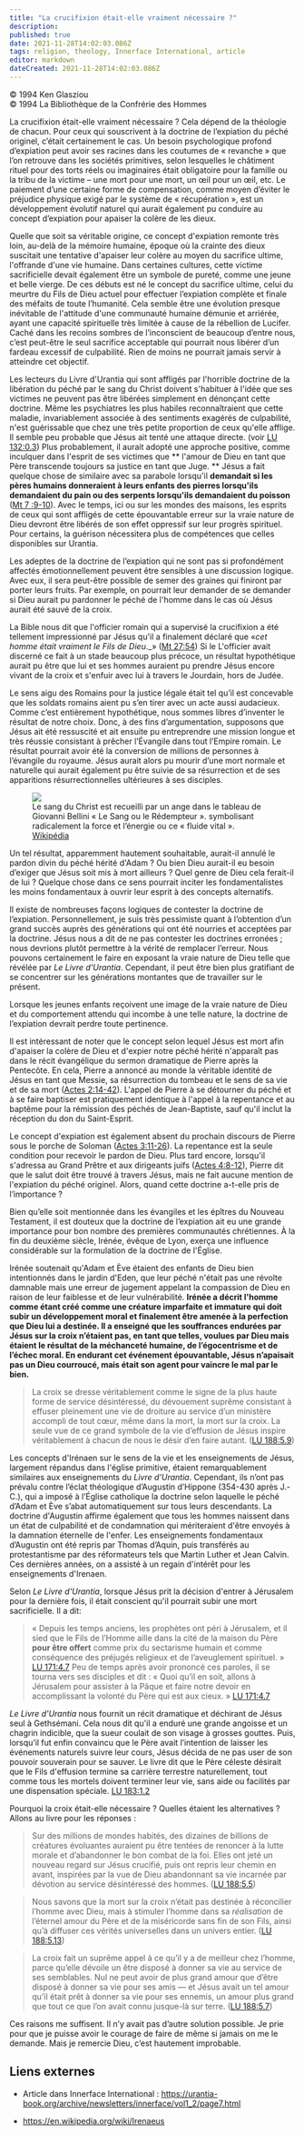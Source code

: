 ```yaml
---
title: "La crucifixion était-elle vraiment nécessaire ?"
description: 
published: true
date: 2021-11-28T14:02:03.086Z
tags: religion, theology, Innerface International, article
editor: markdown
dateCreated: 2021-11-28T14:02:03.086Z
---
```


<p class="v-card v-sheet theme--light gray lighten-3 px-2">© 1994 Ken Glasziou<br>© 1994 La Bibliothèque de la Confrérie des Hommes</p>


La crucifixion était-elle vraiment nécessaire ? Cela dépend de la théologie de chacun. Pour ceux qui souscrivent à la doctrine de l’expiation du péché originel, c’était certainement le cas. Un besoin psychologique profond d’expiation peut avoir ses racines dans les coutumes de « revanche » que l’on retrouve dans les sociétés primitives, selon lesquelles le châtiment rituel pour des torts réels ou imaginaires était obligatoire pour la famille ou la tribu de la victime – une mort pour une mort, un œil pour un œil, etc. Le paiement d’une certaine forme de compensation, comme moyen d’éviter le préjudice physique exigé par le système de « récupération », est un développement évolutif naturel qui aurait également pu conduire au concept d’expiation pour apaiser la colère de les dieux.

Quelle que soit sa véritable origine, ce concept d'expiation remonte très loin, au-delà de la mémoire humaine, époque où la crainte des dieux suscitait une tentative d'apaiser leur colère au moyen du sacrifice ultime, l'offrande d'une vie humaine. Dans certaines cultures, cette victime sacrificielle devait également être un symbole de pureté, comme une jeune et belle vierge. De ces débuts est né le concept du sacrifice ultime, celui du meurtre du Fils de Dieu actuel pour effectuer l’expiation complète et finale des méfaits de toute l’humanité. Cela semble être une évolution presque inévitable de l'attitude d'une communauté humaine démunie et arriérée, ayant une capacité spirituelle très limitée à cause de la rébellion de Lucifer. Caché dans les recoins sombres de l’inconscient de beaucoup d’entre nous, c’est peut-être le seul sacrifice acceptable qui pourrait nous libérer d’un fardeau excessif de culpabilité. Rien de moins ne pourrait jamais servir à atteindre cet objectif.

Les lecteurs du Livre d'Urantia qui sont affligés par l'horrible doctrine de la libération du péché par le sang du Christ doivent s'habituer à l'idée que ses victimes ne peuvent pas être libérées simplement en dénonçant cette doctrine. Même les psychiatres les plus habiles reconnaîtraient que cette maladie, invariablement associée à des sentiments exagérés de culpabilité, n'est guérissable que chez une très petite proportion de ceux qu'elle afflige. Il semble peu probable que Jésus ait tenté une attaque directe. (voir <a id="a17_524"></a>[LU 132:0.3](/fr/The_Urantia_Book/132#p0_3)) Plus probablement, il aurait adopté une approche positive, comme inculquer dans l'esprit de ses victimes que ** l'amour de Dieu en tant que Père transcende toujours sa justice en tant que Juge. ** Jésus a fait quelque chose de similaire avec sa parabole lorsqu'il **demandait si les pères humains donneraient à leurs enfants des pierres lorsqu'ils demandaient du pain ou des serpents lorsqu'ils demandaient du poisson** ([Mt 7 :9-10](/fr/Bible/Matthew/7#v9)). Avec le temps, ici ou sur les mondes des maisons, les esprits de ceux qui sont affligés de cette épouvantable erreur sur la vraie nature de Dieu devront être libérés de son effet oppressif sur leur progrès spirituel. Pour certains, la guérison nécessitera plus de compétences que celles disponibles sur Urantia.

Les adeptes de la doctrine de l’expiation qui ne sont pas si profondément affectés émotionnellement peuvent être sensibles à une discussion logique. Avec eux, il sera peut-être possible de semer des graines qui finiront par porter leurs fruits. Par exemple, on pourrait leur demander de se demander si Dieu aurait pu pardonner le péché de l'homme dans le cas où Jésus aurait été sauvé de la croix.

La Bible nous dit que l'officier romain qui a supervisé la crucifixion a été tellement impressionné par Jésus qu'il a finalement déclaré que «_cet homme était vraiment le Fils de Dieu_._» ([Mt 27:54](/fr/Bible/Matthew/27#v54)) Si le L'officier avait discerné ce fait à un stade beaucoup plus précoce, un résultat hypothétique aurait pu être que lui et ses hommes auraient pu prendre Jésus encore vivant de la croix et s'enfuir avec lui à travers le Jourdain, hors de Judée.

Le sens aigu des Romains pour la justice légale était tel qu’il est concevable que les soldats romains aient pu s’en tirer avec un acte aussi audacieux. Comme c’est entièrement hypothétique, nous sommes libres d’inventer le résultat de notre choix. Donc, à des fins d’argumentation, supposons que Jésus ait été ressuscité et ait ensuite pu entreprendre une mission longue et très réussie consistant à prêcher l’Évangile dans tout l’Empire romain. Le résultat pourrait avoir été la conversion de millions de personnes à l’évangile du royaume. Jésus aurait alors pu mourir d’une mort normale et naturelle qui aurait également pu être suivie de sa résurrection et de ses apparitions résurrectionnelles ultérieures à ses disciples.

<figure id="Figure_1" class="image urantiapedia image-style-align-right">
<img src="/image/article/Ken_Glasziou/Was_the_Crucifixion_Really_Necessary/Giovanni_Bellini_-_Il_sangue_del_Redentore.jpg">
<figcaption>Le sang du Christ est recueilli par un ange dans le tableau de Giovanni Bellini « Le Sang ou le Rédempteur ». symbolisant radicalement la force et l’énergie ou ce « fluide vital ». <a href="https://en.wikipedia.org/wiki/The_Blood_of_the_Redeemer">Wikipédia</a></figcaption>
</figure>

Un tel résultat, apparemment hautement souhaitable, aurait-il annulé le pardon divin du péché hérité d'Adam ? Ou bien Dieu aurait-il eu besoin d’exiger que Jésus soit mis à mort ailleurs ? Quel genre de Dieu cela ferait-il de lui ? Quelque chose dans ce sens pourrait inciter les fondamentalistes les moins fondamentaux à ouvrir leur esprit à des concepts alternatifs.

Il existe de nombreuses façons logiques de contester la doctrine de l’expiation. Personnellement, je suis très pessimiste quant à l’obtention d’un grand succès auprès des générations qui ont été nourries et acceptées par la doctrine. Jésus nous a dit de ne pas contester les doctrines erronées ; nous devrions plutôt permettre à la vérité de remplacer l’erreur. Nous pouvons certainement le faire en exposant la vraie nature de Dieu telle que révélée par _Le Livre d'Urantia_. Cependant, il peut être bien plus gratifiant de se concentrer sur les générations montantes que de travailler sur le présent.

Lorsque les jeunes enfants reçoivent une image de la vraie nature de Dieu et du comportement attendu qui incombe à une telle nature, la doctrine de l’expiation devrait perdre toute pertinence.

Il est intéressant de noter que le concept selon lequel Jésus est mort afin d'apaiser la colère de Dieu et d'expier notre péché hérité n'apparaît pas dans le récit évangélique du sermon dramatique de Pierre après la Pentecôte. En cela, Pierre a annoncé au monde la véritable identité de Jésus en tant que Messie, sa résurrection du tombeau et le sens de sa vie et de sa mort ([Actes 2:14-42](/fr/Bible/Acts_of_the_Apostles/2#v14)). L'appel de Pierre à se détourner du péché et à se faire baptiser est pratiquement identique à l'appel à la repentance et au baptême pour la rémission des péchés de Jean-Baptiste, sauf qu'il inclut la réception du don du Saint-Esprit.

Le concept d'expiation est également absent du prochain discours de Pierre sous le porche de Soloman ([Actes 3:11-26](/fr/Bible/Acts_of_the_Apostles/3#v11)). La repentance est la seule condition pour recevoir le pardon de Dieu. Plus tard encore, lorsqu'il s'adressa au Grand Prêtre et aux dirigeants juifs ([Actes 4:8-12](/fr/Bible/Acts_of_the_Apostles/4#v8)), Pierre dit que le salut doit être trouvé à travers Jésus, mais ne fait aucune mention de l'expiation du péché originel. Alors, quand cette doctrine a-t-elle pris de l’importance ?

Bien qu’elle soit mentionnée dans les évangiles et les épîtres du Nouveau Testament, il est douteux que la doctrine de l’expiation ait eu une grande importance pour bon nombre des premières communautés chrétiennes. À la fin du deuxième siècle, Irénée, évêque de Lyon, exerça une influence considérable sur la formulation de la doctrine de l'Église.

Irénée soutenait qu'Adam et Ève étaient des enfants de Dieu bien intentionnés dans le jardin d'Eden, que leur péché n'était pas une révolte damnable mais une erreur de jugement appelant la compassion de Dieu en raison de leur faiblesse et de leur vulnérabilité. **Irénée a décrit l'homme comme étant créé comme une créature imparfaite et immature qui doit subir un développement moral et finalement être amenée à la perfection que Dieu lui a destinée. Il a enseigné que les souffrances endurées par Jésus sur la croix n’étaient pas, en tant que telles, voulues par Dieu mais étaient le résultat de la méchanceté humaine, de l’égocentrisme et de l’échec moral. En endurant cet événement épouvantable, Jésus n’apaisait pas un Dieu courroucé, mais était son agent pour vaincre le mal par le bien.**

> La croix se dresse véritablement comme le signe de la plus haute forme de service désintéressé, du dévouement suprême consistant à effuser pleinement une vie de droiture au service d’un ministère accompli de tout cœur, même dans la mort, la mort sur la croix. La seule vue de ce grand symbole de la vie d’effusion de Jésus inspire véritablement à chacun de nous le désir d’en faire autant. (<a id="a44_393"></a>[LU 188:5.9](/fr/The_Urantia_Book/188#p5_9))

Les concepts d'Irénaen sur le sens de la vie et les enseignements de Jésus, largement répandus dans l'église primitive, étaient remarquablement similaires aux enseignements du _Livre d'Urantia_. Cependant, ils n’ont pas prévalu contre l’éclat théologique d’Augustin d’Hippone (354-430 après J.-C.), qui a imposé à l’Église catholique la doctrine selon laquelle le péché d’Adam et Ève s’abat automatiquement sur tous leurs descendants. La doctrine d'Augustin affirme également que tous les hommes naissent dans un état de culpabilité et de condamnation qui mériteraient d'être envoyés à la damnation éternelle de l'enfer. Les enseignements fondamentaux d’Augustin ont été repris par Thomas d’Aquin, puis transférés au protestantisme par des réformateurs tels que Martin Luther et Jean Calvin. Ces dernières années, on a assisté à un regain d'intérêt pour les enseignements d'Irenaen.

Selon _Le Livre d'Urantia_, lorsque Jésus prit la décision d'entrer à Jérusalem pour la dernière fois, il était conscient qu'il pourrait subir une mort sacrificielle. Il a dit:

> « Depuis les temps anciens, les prophètes ont péri à Jérusalem, et il sied que le Fils de l’Homme aille dans la cité de la maison du Père **pour être offert** comme prix du sectarisme humain et comme conséquence des préjugés religieux et de l’aveuglement spirituel. » <a id="a50_270"></a>[LU 171:4.7](/fr/The_Urantia_Book/171#p4_7) Peu de temps après avoir prononcé ces paroles, il se tourna vers ses disciples et dit : « Quoi qu’il en soit, allons à Jérusalem pour assister à la Pâque et faire notre devoir en accomplissant la volonté du Père qui est aux cieux. » <a id="a50_547"></a>[LU 171:4.7](/fr/The_Urantia_Book/171#p4_7)

_Le Livre d'Urantia_ nous fournit un récit dramatique et déchirant de Jésus seul à Gethsémani. Cela nous dit qu'il a enduré une grande angoisse et un chagrin indicible, que la sueur coulait de son visage à grosses gouttes. Puis, lorsqu’il fut enfin convaincu que le Père avait l’intention de laisser les événements naturels suivre leur cours, Jésus décida de ne pas user de son pouvoir souverain pour se sauver. Le livre dit que le Père céleste désirait que le Fils d'effusion termine sa carrière terrestre naturellement, tout comme tous les mortels doivent terminer leur vie, sans aide ou facilités par une dispensation spéciale. <a id="a52_631"></a>[LU 183:1.2](/fr/The_Urantia_Book/183#p1_2)

Pourquoi la croix était-elle nécessaire ? Quelles étaient les alternatives ? Allons au livre pour les réponses :

> Sur des millions de mondes habités, des dizaines de billions de créatures évoluantes auraient pu être tentées de renoncer à la lutte morale et d’abandonner le bon combat de la foi. Elles ont jeté un nouveau regard sur Jésus crucifié, puis ont repris leur chemin en avant, inspirées par la vue de Dieu abandonnant sa vie incarnée par dévotion au service désintéressé des hommes. (<a id="a56_381"></a>[LU 188:5.5](/fr/The_Urantia_Book/188#p5_5))

> Nous savons que la mort sur la croix n’était pas destinée à réconcilier l’homme avec Dieu, mais à stimuler l’homme dans sa *réalisation* de l’éternel amour du Père et de la miséricorde sans fin de son Fils, ainsi qu’à diffuser ces vérités universelles dans un univers entier. (<a id="a58_279"></a>[LU 188:5.13](/fr/The_Urantia_Book/188#p5_13))

> La croix fait un suprême appel à ce qu’il y a de meilleur chez l’homme, parce qu’elle dévoile un être disposé à donner sa vie au service de ses semblables. Nul ne peut avoir de plus grand amour que d’être disposé à donner sa vie pour ses amis — et Jésus avait un tel amour qu’il était prêt à donner sa vie pour ses ennemis, un amour plus grand que tout ce que l’on avait connu jusque-là sur terre. (<a id="a60_401"></a>[LU 188:5.7](/fr/The_Urantia_Book/188#p5_7))

Ces raisons me suffisent. Il n’y avait pas d’autre solution possible. Je prie pour que je puisse avoir le courage de faire de même si jamais on me le demande. Mais je remercie Dieu, c’est hautement improbable.

## Liens externes

* Article dans Innerface International : https://urantia-book.org/archive/newsletters/innerface/vol1_2/page7.html

* https://en.wikipedia.org/wiki/Irenaeus

